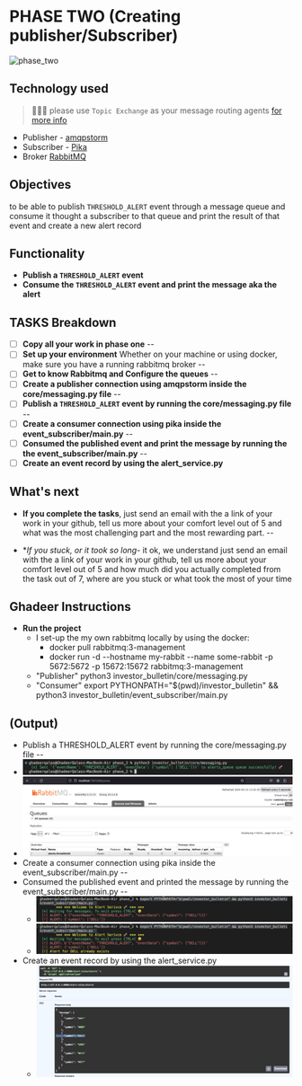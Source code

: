 # PHASE TWO (Creating publisher/Subscriber)

![phase_two](../imgs/phase-two.jpg)

## Technology used

> 📢📢📢 please use `Topic Exchange` as your message routing agents [for more info](https://www.cloudamqp.com/blog/part4-rabbitmq-for-beginners-exchanges-routing-keys-bindings.html)

- Publisher - [amqpstorm](https://www.amqpstorm.io/examples/simple_publisher.html)
- Subscriber - [Pika](https://pika.readthedocs.io/en/stable/intro.html)
- Broker [RabbitMQ](https://www.rabbitmq.com/tutorials/tutorial-one-python.html)

## Objectives

to be able to publish `THRESHOLD_ALERT` event through a message queue and consume it thought a subscriber to that queue and print the result of that event and create a new alert record

## Functionality

- **Publish a `THRESHOLD_ALERT` event**
- **Consume the `THRESHOLD_ALERT` event and print the message aka the alert**

## TASKS Breakdown

- [ ] **Copy all your work in phase one**
--
- [ ] **Set up your environment**
 Whether on your machine or using docker, make sure you have a running rabbitmq broker
--
- [ ] **Get to know Rabbitmq and Configure the queues**
--
- [ ] **Create a publisher connection using amqpstorm inside the core/messaging.py file**
--
- [ ] **Publish a `THRESHOLD_ALERT` event by running the core/messaging.py file**
--
- [ ] **Create a consumer connection using pika inside the event_subscriber/main.py**
--
- [ ] **Consumed the published event and print the message by running the the event_subscriber/main.py**
--
- [ ] **Create an event record by using the alert_service.py**

## What's next

- **If you complete the tasks**, just send an email with the a link of your work in your github, tell us more about your comfort level out of 5 and what was the most challenging part and the most rewarding part.
--

- **If you stuck, or it took so long*- it ok, we understand just send an email with the a link of your work in your github, tell us more about your comfort level out of 5 and how much did you actually completed from the task out of 7, where are you stuck or what took the most of your time


## Ghadeer Instructions

- **Run the project**
  - I set-up the my own rabbitmq locally by using the docker:
      - docker pull rabbitmq:3-management
      - docker run -d --hostname my-rabbit --name some-rabbit -p 5672:5672 -p 15672:15672 rabbitmq:3-management
  - "Publisher" python3 investor_bulletin/core/messaging.py
  - "Consumer" export PYTHONPATH="$(pwd)/investor_bulletin" && python3 investor_bulletin/event_subscriber/main.py

## (Output)
  - Publish a THRESHOLD_ALERT event by running the core/messaging.py file --
   - ![alt text](../imgs/publisher.png)
   - ![alt text](../imgs/rabbitmq_gui.png)
  - Create a consumer connection using pika inside the event_subscriber/main.py --
  - Consumed the published event and printed the message by running the event_subscriber/main.py --
    - ![alt text](../imgs/consumer.png)
    - ![alt text](../imgs/consumer_2.png)
  - Create an event record by using the alert_service.py
    - ![alt text](../imgs/output_alert.png)

